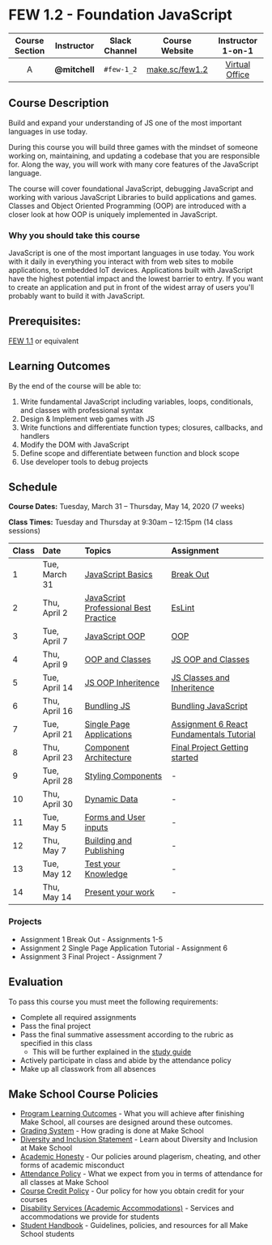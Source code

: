# FEW 1.2 - Foundation JavaScript

| Course Section | Instructor | Slack Channel | Course Website | Instructor 1-on-1 |
| :---: | :---: | :---: | :---: | :---: |
| A | **@mitchell** | `#few-1_2` | [make.sc/few1.2](https://make.sc/few1.2) | [Virtual Office](https://make.sc/mitchell-zoom) |

## Course Description

Build and expand your understanding of JS one of the most important languages in use today. 

During this course you will build three games with the mindset of someone working on, maintaining, and updating a codebase that you are responsible for. Along the way, you will work with many core features of the JavaScript language.

The course will cover foundational JavaScript, debugging JavaScript and working with various JavaScript Libraries to build applications and games. Classes and Object Oriented Programming (OOP) are introduced with a closer look at how OOP is uniquely implemented in JavaScript.  

### Why you should take this course

JavaScript is one of the most important languages in use today. You work with it daily in everything you interact with from web sites to mobile applications, to embedded IoT devices. Applications built with JavaScript have the highest potential impact and the lowest barrier to entry. If you want to create an application and put in front of the widest array of users you'll probably want to build it with JavaScript.

## Prerequisites:  

[FEW 1.1](https://github.com/Make-School-Courses/FEW-1.1-Web-Foundations) or equivalent

## Learning Outcomes

By the end of the course will be able to:

1. Write fundamental JavaScript including variables, loops, conditionals, and classes with professional syntax
1. Design & Implement web games with JS
1. Write functions and differentiate function types; closures, callbacks, and handlers
1. Modify the DOM with JavaScript
1. Define scope and differentiate between function and block scope
1. Use developer tools to debug projects

## Schedule

**Course Dates:** Tuesday, March 31 – Thursday, May 14, 2020 (7 weeks)

**Class Times:** Tuesday and Thursday at 9:30am – 12:15pm (14 class sessions)

| Class | Date | Topics | Assignment |
|:------|:-----|:-------|:-----------|
|  1 | Tue, March 31 | [JavaScript Basics](Lessons/Lesson-01.md) | [Break Out](Assignments/Assignment-1-Break-Out.md) | 
|  2 | Thu, April 2 | [JavaScript Professional Best Practice](Lessons/Lesson-02.md) | [EsLint](Assignments/Assignment-2-EsLint.md) |
|  3 | Tue, April 7 | [JavaScript OOP](Lessons/Lesson-03.md) | [OOP](Assignments/Assignment-3-OOP.md) |
|  4 | Thu, April 9 | [OOP and Classes](Lessons/Lesson-04.md) | [JS OOP and Classes](Assignments/Assignment-4-Inheritance.md) |
|  5 | Tue, April 14 | [JS OOP Inheritence](Lessons/Lesson-05.md) | [JS Classes and Inheritence](Assignments/Assignment-4-Inheritance.md) |
|  6 | Thu, April 16 | [Bundling JS](Lessons/Lesson-06.md) | [Bundling JavaScript](Assignments/Assignment-5-bundling.md) |
|  7 | Tue, April 21 | [Single Page Applications](Lessons/Lesson-07.md) | [Assignment 6 React Fundamentals Tutorial](Assignments/Assignment-6-react-fundamentals.md) |
|  8 | Thu, April 23 | [Component Architecture](Lessons/Lesson-08.md) | [Final Project Getting started](./Assignments/Assignment-7-fina-project.md) |
|  9 | Tue, April 28 | [Styling Components](Lessons/Lesson-09.md) | - |
| 10 | Thu, April 30 | [Dynamic Data](Lessons/Lesson-10.md) | - | 
| 11 | Tue, May 5 | [Forms and User inputs](Lessons/Lesson-11.md) | - | 
| 12 | Thu, May 7 | [Building and Publishing](Lessons/Lesson-12.md) | - | 
| 13 | Tue, May 12 | [Test your Knowledge](Lessons/Lesson-13.md) | - | 
| 14 | Thu, May 14 | [Present your work](Lessons/Lesson-14.md) | - |

### Projects

- Assignment 1 Break Out - Assignments 1-5
- Assignment 2 Single Page Application Tutorial - Assignment 6
- Assignment 3 Final Project - Assignment 7

## Evaluation

To pass this course you must meet the following requirements:

- Complete all required assignments 
- Pass the final project
- Pass the final summative assessment according to the rubric as specified in this class
    - This will be further explained in the [study guide](ADD_STUDY_GUIDE_LNK)
- Actively participate in class and abide by the attendance policy
- Make up all classwork from all absences

## Make School Course Policies

- [Program Learning Outcomes](https://make.sc/program-learning-outcomes) - What you will achieve after finishing Make School, all courses are designed around these outcomes.
- [Grading System](https://make.sc/grading-system) - How grading is done at Make School
- [Diversity and Inclusion Statement](https://make.sc/diversity-and-inclusion-statement) - Learn about Diversity and Inclusion at Make School
- [Academic Honesty](https://make.sc/academic-honesty-policy) - Our policies around plagerism, cheating, and other forms of academic misconduct 
- [Attendance Policy](https://make.sc/attendance-policy) - What we expect from you in terms of attendance for all classes at Make School
- [Course Credit Policy](https://make.sc/course-credit-policy) - Our policy for how you obtain credit for your courses
- [Disability Services (Academic Accommodations)](https://make.sc/disability-services) - Services and accommodations we provide for students
- [Student Handbook](https://make.sc/student-handbook) - Guidelines, policies, and resources for all Make School students
